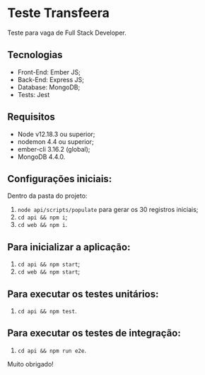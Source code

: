 # Teste Transfeera
Teste para vaga de Full Stack Developer.

## Tecnologias
- Front-End: Ember JS;
- Back-End: Express JS;
- Database: MongoDB;
- Tests: Jest

## Requisitos
- Node v12.18.3 ou superior;
- nodemon 4.4 ou superior;
- ember-cli 3.16.2 (global);
- MongoDB 4.4.0.

## Configurações iniciais:
Dentro da pasta do projeto:
1. `node api/scripts/populate` para gerar os 30 registros iniciais;
2. `cd api && npm i`;
3. `cd web && npm i`.

## Para inicializar a aplicação:
1. `cd api && npm start`;
2. `cd web && npm start`;

## Para executar os testes unitários:
1. `cd api && npm test`.

## Para executar os testes de integração:
1. `cd api && npm run e2e`.

Muito obrigado!
